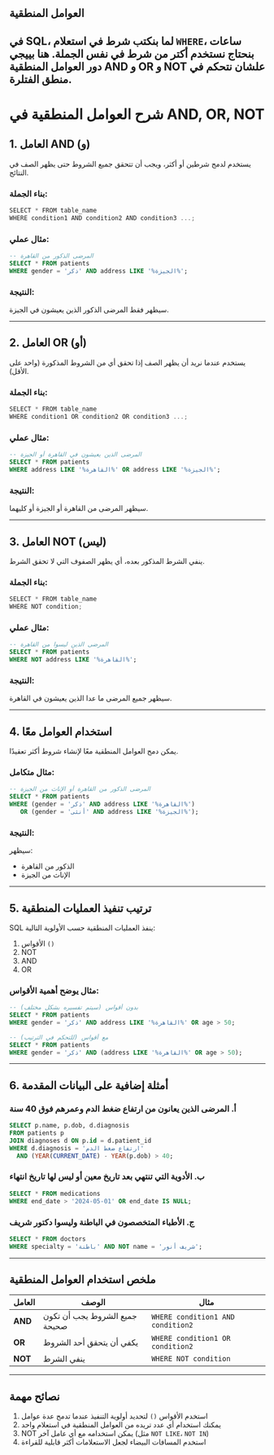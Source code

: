 ## العوامل المنطقية 
في SQL، لما بنكتب شرط في استعلام `WHERE`، ساعات بنحتاج نستخدم أكتر من شرط في نفس الجملة. هنا بييجي دور العوامل المنطقية **AND** و **OR** و **NOT** علشان نتحكم في منطق الفتلرة.
---

# **شرح العوامل المنطقية في AND, OR, NOT**

## **1. العامل AND (و)**
يستخدم لدمج شرطين أو أكثر، ويجب أن تتحقق جميع الشروط حتى يظهر الصف في النتائج.

### **بناء الجملة:**
```javascript
SELECT * FROM table_name 
WHERE condition1 AND condition2 AND condition3 ...;
```

### **مثال عملي:**
```sql
-- المرضى الذكور من القاهرة
SELECT * FROM patients
WHERE gender = 'ذكر' AND address LIKE '%الجيزة%';
```

### **النتيجة:**
سيظهر فقط المرضى الذكور الذين يعيشون في الجيزة.

---

## **2. العامل OR (أو)**
يستخدم عندما نريد أن يظهر الصف إذا تحقق أي من الشروط المذكورة (واحد على الأقل).

### **بناء الجملة:**
```javascript
SELECT * FROM table_name 
WHERE condition1 OR condition2 OR condition3 ...;
```

### **مثال عملي:**
```sql
-- المرضى الذين يعيشون في القاهرة أو الجيزة
SELECT * FROM patients
WHERE address LIKE '%القاهرة%' OR address LIKE '%الجيزة%';
```

### **النتيجة:**
سيظهر المرضى من القاهرة أو الجيزة أو كليهما.

---

## **3. العامل NOT (ليس)**
ينفي الشرط المذكور بعده، أي يظهر الصفوف التي لا تحقق الشرط.

### **بناء الجملة:**
```javascript
SELECT * FROM table_name 
WHERE NOT condition;
```

### **مثال عملي:**
```sql
-- المرضى الذين ليسوا من القاهرة
SELECT * FROM patients
WHERE NOT address LIKE '%القاهرة%';
```

### **النتيجة:**
سيظهر جميع المرضى ما عدا الذين يعيشون في القاهرة.

---

## **4. استخدام العوامل معًا**
يمكن دمج العوامل المنطقية معًا لإنشاء شروط أكثر تعقيدًا.

### **مثال متكامل:**
```sql
-- المرضى الذكور من القاهرة أو الإناث من الجيزة
SELECT * FROM patients
WHERE (gender = 'ذكر' AND address LIKE '%القاهرة%')
   OR (gender = 'أنثى' AND address LIKE '%الجيزة%');
```

### **النتيجة:**
سيظهر:
- الذكور من القاهرة
- الإناث من الجيزة

---

## **5. ترتيب تنفيذ العمليات المنطقية**
SQL ينفذ العمليات المنطقية حسب الأولوية التالية:
1. الأقواس `()`
2. NOT
3. AND
4. OR

### **مثال يوضح أهمية الأقواس:**
```sql
-- بدون أقواس (سيتم تفسيره بشكل مختلف)
SELECT * FROM patients
WHERE gender = 'ذكر' AND address LIKE '%القاهرة%' OR age > 50;
```
```sql
-- مع أقواس (للتحكم في الترتيب)
SELECT * FROM patients
WHERE gender = 'ذكر' AND (address LIKE '%القاهرة%' OR age > 50);
```

---

## **6. أمثلة إضافية على البيانات المقدمة**

### **أ. المرضى الذين يعانون من ارتفاع ضغط الدم وعمرهم فوق 40 سنة**
```sql
SELECT p.name, p.dob, d.diagnosis
FROM patients p
JOIN diagnoses d ON p.id = d.patient_id
WHERE d.diagnosis = 'ارتفاع ضغط الدم' 
  AND (YEAR(CURRENT_DATE) - YEAR(p.dob) > 40;
```

### **ب. الأدوية التي تنتهي بعد تاريخ معين أو ليس لها تاريخ انتهاء**
```sql
SELECT * FROM medications
WHERE end_date > '2024-05-01' OR end_date IS NULL;
```

### **ج. الأطباء المتخصصون في الباطنة وليسوا دكتور شريف**
```sql
SELECT * FROM doctors
WHERE specialty = 'باطنة' AND NOT name = 'شريف أنور';
```

---

## **ملخص استخدام العوامل المنطقية**

| العامل | الوصف | مثال |
|--------|-------|-------|
| **AND** | جميع الشروط يجب أن تكون صحيحة | `WHERE condition1 AND condition2` |
| **OR** | يكفي أن يتحقق أحد الشروط | `WHERE condition1 OR condition2` |
| **NOT** | ينفي الشرط | `WHERE NOT condition` |

---

## **نصائح مهمة**
1. استخدم الأقواس `()` لتحديد أولوية التنفيذ عندما تدمج عدة عوامل
2. يمكنك استخدام أي عدد تريده من العوامل المنطقية في استعلام واحد
3. NOT يمكن استخدامه مع أي عامل آخر (مثل `NOT LIKE`، `NOT IN`)
4. استخدم المسافات البيضاء لجعل الاستعلامات أكثر قابلية للقراءة